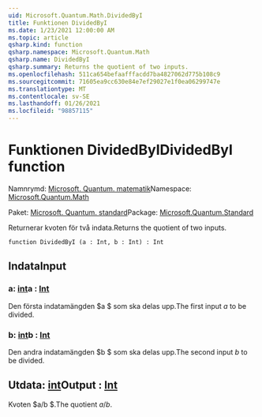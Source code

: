 ```yaml
---
uid: Microsoft.Quantum.Math.DividedByI
title: Funktionen DividedByI
ms.date: 1/23/2021 12:00:00 AM
ms.topic: article
qsharp.kind: function
qsharp.namespace: Microsoft.Quantum.Math
qsharp.name: DividedByI
qsharp.summary: Returns the quotient of two inputs.
ms.openlocfilehash: 511ca654befaafffacdd7ba4827062d775b108c9
ms.sourcegitcommit: 71605ea9cc630e84e7ef29027e1f0ea06299747e
ms.translationtype: MT
ms.contentlocale: sv-SE
ms.lasthandoff: 01/26/2021
ms.locfileid: "98857115"
---
```

# <a name="dividedbyi-function"></a><span data-ttu-id="435a4-102">Funktionen DividedByI</span><span class="sxs-lookup"><span data-stu-id="435a4-102">DividedByI function</span></span>

<span data-ttu-id="435a4-103">Namnrymd: [Microsoft. Quantum. matematik](xref:Microsoft.Quantum.Math)</span><span class="sxs-lookup"><span data-stu-id="435a4-103">Namespace: [Microsoft.Quantum.Math](xref:Microsoft.Quantum.Math)</span></span>

<span data-ttu-id="435a4-104">Paket: [Microsoft. Quantum. standard](https://nuget.org/packages/Microsoft.Quantum.Standard)</span><span class="sxs-lookup"><span data-stu-id="435a4-104">Package: [Microsoft.Quantum.Standard](https://nuget.org/packages/Microsoft.Quantum.Standard)</span></span>


<span data-ttu-id="435a4-105">Returnerar kvoten för två indata.</span><span class="sxs-lookup"><span data-stu-id="435a4-105">Returns the quotient of two inputs.</span></span>

```qsharp
function DividedByI (a : Int, b : Int) : Int
```


## <a name="input"></a><span data-ttu-id="435a4-106">Indata</span><span class="sxs-lookup"><span data-stu-id="435a4-106">Input</span></span>

### <a name="a--int"></a><span data-ttu-id="435a4-107">a: [int](xref:microsoft.quantum.lang-ref.int)</span><span class="sxs-lookup"><span data-stu-id="435a4-107">a : [Int](xref:microsoft.quantum.lang-ref.int)</span></span>

<span data-ttu-id="435a4-108">Den första indatamängden $a $ som ska delas upp.</span><span class="sxs-lookup"><span data-stu-id="435a4-108">The first input $a$ to be divided.</span></span>


### <a name="b--int"></a><span data-ttu-id="435a4-109">b: [int](xref:microsoft.quantum.lang-ref.int)</span><span class="sxs-lookup"><span data-stu-id="435a4-109">b : [Int](xref:microsoft.quantum.lang-ref.int)</span></span>

<span data-ttu-id="435a4-110">Den andra indatamängden $b $ som ska delas upp.</span><span class="sxs-lookup"><span data-stu-id="435a4-110">The second input $b$ to be divided.</span></span>



## <a name="output--int"></a><span data-ttu-id="435a4-111">Utdata: [int](xref:microsoft.quantum.lang-ref.int)</span><span class="sxs-lookup"><span data-stu-id="435a4-111">Output : [Int](xref:microsoft.quantum.lang-ref.int)</span></span>

<span data-ttu-id="435a4-112">Kvoten $a/b $.</span><span class="sxs-lookup"><span data-stu-id="435a4-112">The quotient $a / b$.</span></span>
